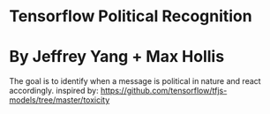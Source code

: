 # Tensorflow Political Recognition
# By Jeffrey Yang + Max Hollis
The goal is to identify when a message is political in nature and react accordingly.
inspired by: https://github.com/tensorflow/tfjs-models/tree/master/toxicity
